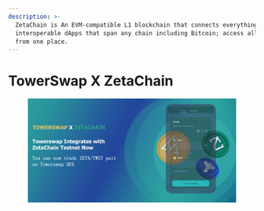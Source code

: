 ```yaml
---
description: >-
  ZetaChain is An EVM-compatible L1 blockchain that connects everything: Build
  interoperable dApps that span any chain including Bitcoin; access all chains
  from one place.
---
```


# TowerSwap X ZetaChain

<figure><img src="../.gitbook/assets/banner.png" alt=""><figcaption></figcaption></figure>
